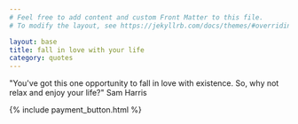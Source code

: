 ```yaml
---
# Feel free to add content and custom Front Matter to this file.
# To modify the layout, see https://jekyllrb.com/docs/themes/#overriding-theme-defaults

layout: base
title: fall in love with your life
category: quotes
---
```


"You've got this one opportunity to fall in love with existence. So, why not relax and enjoy your life?"
Sam Harris


{% include payment_button.html %}